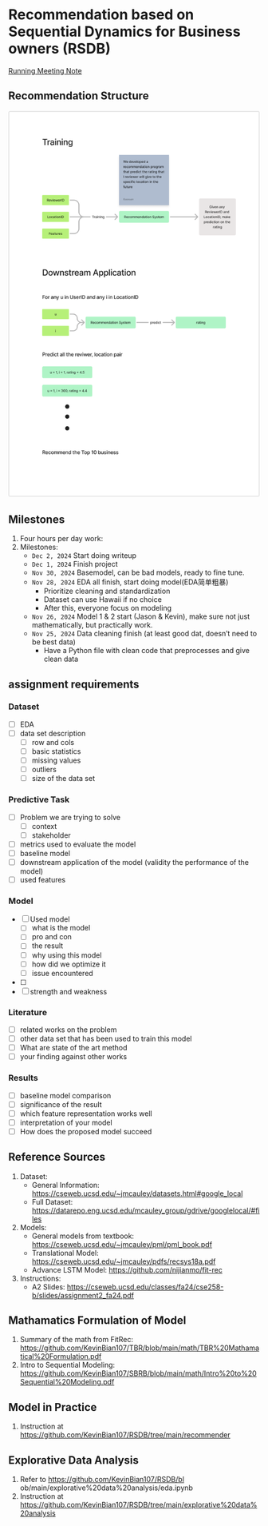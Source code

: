 # Recommendation based on Sequential Dynamics for Business owners (RSDB)

[Running Meeting Note](https://docs.google.com/document/d/1wip-kDJHyLVldHFIrES-p2NLOI2Qk7_ww8qfhiIvoc4/edit?usp=sharing)

## Recommendation Structure
![Alt text](demos/recommendationSystemStructure.png)

## Milestones
1. Four hours per day work:
2. Milestones:
    - `Dec 2, 2024` Start doing writeup
    - `Dec 1, 2024` Finish project
    - `Nov 30, 2024` Basemodel, can be bad models, ready to fine tune.
    - `Nov 28, 2024` EDA all finish, start doing model(EDA简单粗暴)
        - Prioritize cleaning and standardization
        - Dataset can use Hawaii if no choice
        - After this, everyone focus on modeling
    - `Nov 26, 2024` Model 1 & 2 start (Jason & Kevin), make sure not just mathematically, but practically work.
    - `Nov 25, 2024` Data cleaning finish (at least good dat, doesn’t need to be best data)
        - Have a Python file with clean code that preprocesses and give clean data

## assignment requirements
### Dataset
- [ ]  EDA
- [ ]  data set description
    - [ ]  row and cols
    - [ ]  basic statistics
    - [ ]  missing values
    - [ ]  outliers
    - [ ]  size of the data set

### Predictive Task
- [ ]  Problem we are trying to solve
    - [ ]  context
    - [ ]  stakeholder
- [ ]  metrics used to evaluate the model
- [ ]  baseline model
- [ ]  downstream application of the model (validity the performance of the model)
- [ ]  used features

### Model
- [ ]  Used model
    - [ ]  what is the model
    - [ ]  pro and con
    - [ ]  the result
    - [ ]  why using this model
    - [ ]  how did we optimize it
    - [ ]  issue encountered
- [ ]  
- [ ]  strength and weakness

### Literature
- [ ]  related works on the problem
- [ ]  other data set that has been used to train this model
- [ ]  What are state of the art method
- [ ]  your finding against other works

### Results
- [ ]  baseline model comparison
- [ ]  significance of the result
- [ ]  which feature representation works well
- [ ]  interpretation of your model
- [ ]  How does the proposed model succeed

## Reference Sources
1. Dataset:
    - General Information: https://cseweb.ucsd.edu/~jmcauley/datasets.html#google_local
    - Full Dataset: https://datarepo.eng.ucsd.edu/mcauley_group/gdrive/googlelocal/#files
2. Models:
    - General models from textbook: https://cseweb.ucsd.edu/~jmcauley/pml/pml_book.pdf
    - Translational Model: https://cseweb.ucsd.edu/~jmcauley/pdfs/recsys18a.pdf
    - Advance LSTM Model: https://github.com/nijianmo/fit-rec
3. Instructions:
    - A2 Slides: https://cseweb.ucsd.edu/classes/fa24/cse258-b/slides/assignment2_fa24.pdf

## Mathamatics Formulation of Model
1. Summary of the math from FitRec: https://github.com/KevinBian107/TBR/blob/main/math/TBR%20Mathamatical%20Formulation.pdf
2. Intro to Sequential Modeling: https://github.com/KevinBian107/SBRB/blob/main/math/Intro%20to%20Sequential%20Modeling.pdf

## Model in Practice
1. Instruction at https://github.com/KevinBian107/RSDB/tree/main/recommender

## Explorative Data Analysis
1. Refer to https://github.com/KevinBian107/RSDB/bl ob/main/explorative%20data%20analysis/eda.ipynb
2. Instruction at https://github.com/KevinBian107/RSDB/tree/main/explorative%20data%20analysis

